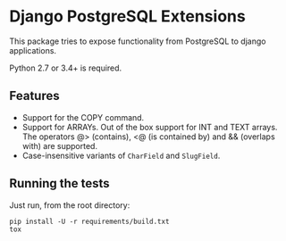 # Django PostgreSQL Extensions
This package tries to expose functionality from PostgreSQL to django
applications.

Python 2.7 or 3.4+ is required.

## Features
- Support for the COPY command.
- Support for ARRAYs. Out of the box support for INT and TEXT arrays. The
  operators @> (contains), <@ (is contained by) and && (overlaps with) are
  supported.
- Case-insensitive variants of `CharField` and `SlugField`.

## Running the tests
Just run, from the root directory:
```
pip install -U -r requirements/build.txt
tox
```
